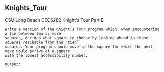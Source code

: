 ## Knights_Tour
CSU Long Beach
CECS282 Knight's Tour Part B

```
Write a version of the Knight’s Tour program which, when encountering a tie between two or more
squares, decides what square to choose by looking ahead to those squares reachable from the “tied” 
squares. Your program should move to the square for which the next move would arrive at a square 
with the lowest accessibility number.

Output:

```
